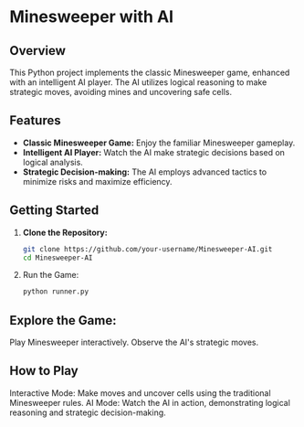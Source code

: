 # Minesweeper with AI

## Overview

This Python project implements the classic Minesweeper game, enhanced with an intelligent AI player. The AI utilizes logical reasoning to make strategic moves, avoiding mines and uncovering safe cells.

## Features

- **Classic Minesweeper Game:** Enjoy the familiar Minesweeper gameplay.
- **Intelligent AI Player:** Watch the AI make strategic decisions based on logical analysis.
- **Strategic Decision-making:** The AI employs advanced tactics to minimize risks and maximize efficiency.

## Getting Started

1. **Clone the Repository:**
   ```bash
   git clone https://github.com/your-username/Minesweeper-AI.git
   cd Minesweeper-AI
2. Run the Game:

   ```bash
   python runner.py

## Explore the Game:

Play Minesweeper interactively.
Observe the AI's strategic moves.

## How to Play
Interactive Mode: Make moves and uncover cells using the traditional Minesweeper rules.
AI Mode: Watch the AI in action, demonstrating logical reasoning and strategic decision-making.
